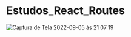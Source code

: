 # Estudos_React_Routes

![Captura de Tela 2022-09-05 às 21 07 19](https://user-images.githubusercontent.com/26007265/188522400-5cf92ecd-5b00-4289-9711-227f3e6eb09d.png)
